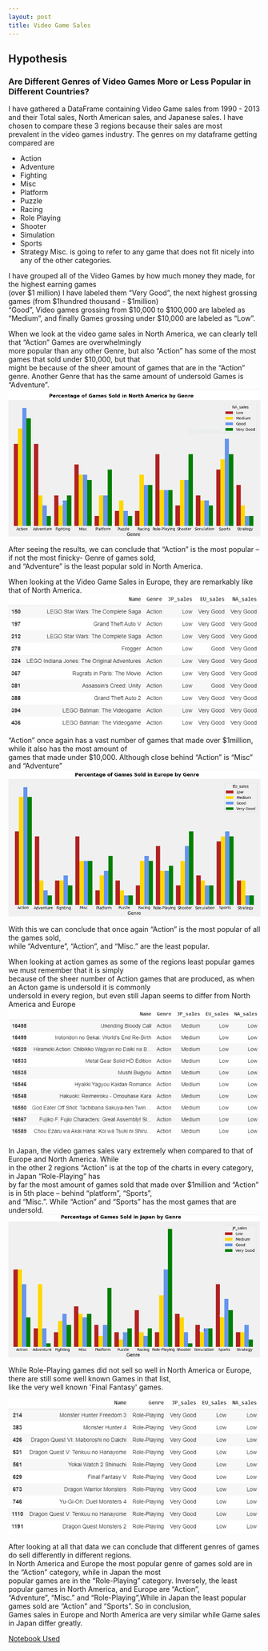 ```yaml
---
layout: post
title: Video Game Sales
---
```

## Hypothesis
### Are Different Genres of Video Games More or Less Popular in Different Countries?

I have gathered a DataFrame containing Video Game sales from 1990 - 2013  
and their Total sales, North American sales, and Japanese sales.
I have chosen to compare these 3 regions because their sales are most  
prevalent in the video games industry. The genres on my dataframe getting compared are
*	Action
*	Adventure
*	Fighting
*	Misc
*	Platform
*	Puzzle
*	Racing
*	Role Playing
*	Shooter
*	Simulation
*	Sports
*	Strategy
Misc. is going to refer to any game that does not fit nicely into any of the other categories.

I have grouped all of the Video Games by how much money they made, for the highest earning games  
(over $1 million) I have labeled them “Very Good”, the next highest grossing games (from $1hundred thousand - $1million)  
“Good”, Video games grossing from $10,000 to $100,000 are labeled as “Medium”, and finally Games grossing under $10,000 are labeled as “Low”.


When we look at the video game sales in North America, we can clearly tell that “Action” Games are overwhelmingly  
more popular than any other Genre, but also “Action” has some of the most games that sold under $10,000, but that  
might be because of the sheer amount of games that are in the “Action” genre. Another Genre that has the same amount of undersold Games is “Adventure”.
![Qualifiers](https://github.com/thompsondylan33/thompsondylan/blob/master/images/NA_sales.PNG?raw=true)

After seeing the results, we can conclude that “Action” is the most popular – if not the most finicky- Genre of games sold,  
and “Adventure” is the least popular sold in North America.



When looking at the Video Game Sales in Europe, they are remarkably like that of North America.
![Qualifiers](https://github.com/thompsondylan33/thompsondylan/blob/master/images/AC_games.PNG?raw=true)

“Action” once again has a vast number of games that made over $1million, while it also has the most amount of  
games that made under $10,000. Although close behind “Action” is “Misc” and “Adventure”
![Qualifiers](https://github.com/thompsondylan33/thompsondylan/blob/master/images/EU_sales.PNG?raw=true)

With this we can conclude that once again “Action” is the most popular of all the games sold,  
while “Adventure”, “Action”, and “Misc.”  are the least popular.

When looking at action games as some of the regions least popular games we must remember that it is simply  
because of the sheer number of Action games that are produced, as when an Acton game is undersold it is commonly  
undersold in every region, but even still Japan seems to differ from North America and Europe
![Qualifiers](https://github.com/thompsondylan33/thompsondylan/blob/master/images/Low_games.PNG)


In Japan, the video games sales vary extremely when compared to that of Europe and North America. While  
in the other 2 regions “Action” is at the top of the charts in every category, in Japan “Role-Playing” has  
by far the most amount of games sold that made over $1million and “Action” is in 5th place – behind “platform”, “Sports”,  
and “Misc.”. While “Action” and “Sports” has the most games that are undersold.
![Qualifiers](https://github.com/thompsondylan33/thompsondylan/blob/master/images/Jap_sales.PNG?raw=true)

While Role-Playing games did not sell so well in North America or Europe, there are still some well known Games in that list,  
like the very well known 'Final Fantasy' games.

![Qualifiers](https://github.com/thompsondylan33/thompsondylan/blob/master/images/RP_games.PNG?raw=true)

After looking at all that data we can conclude that different genres of games do sell differently in different regions.  
In North America and Europe the most popular genre of games sold are in the “Action” category, while in Japan the most  
popular games are in the “Role-Playing” category. Inversely, the least popular games in North America, and Europe are “Action”,  
“Adventure”, “Misc.” and “Role-Playing”,While in Japan the least popular games sold are “Action” and “Sports”. So in conclusion,  
Games sales in Europe and North America are very similar while Game sales in Japan differ greatly.

[Notebook Used](https://colab.research.google.com/drive/1Cq3v6Z9FGVg7ToxOsUGCI5XFrXDULpl5?usp=sharing)
